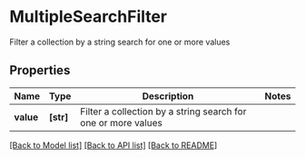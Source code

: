 # MultipleSearchFilter

Filter a collection by a string search for one or more values

## Properties
Name | Type | Description | Notes
------------ | ------------- | ------------- | -------------
**value** | **[str]** | Filter a collection by a string search for one or more values | 

[[Back to Model list]](../README.md#documentation-for-models) [[Back to API list]](../README.md#documentation-for-api-endpoints) [[Back to README]](../README.md)


